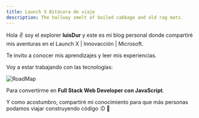 ```yaml
---
title: Launch X Bitácora de viaje
description: The hallway smelt of boiled cabbage and old rag mats.
---
```


Hola ✌️ soy el explorer **luisDur** y este es mi blog personal donde compartiré mis aventuras en el Launch X | Innovacción | Microsoft.

Te invito a conocer mis aprendizajes y leer mis experiencias.


Voy a estar trabajando con las tecnologías:

![RoadMap](https://user-images.githubusercontent.com/74941565/162550810-3b482b3e-fbb8-463e-b32a-404f75a6a3be.png)

Para convertirme en **Full Stack Web Developer con JavaScript**.

Y como acostumbro, compartiré mi conocimiento para que más personas podamos viajar construyendo código :D
🚀
